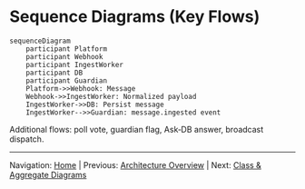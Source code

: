 # Sequence Diagrams (Key Flows)

```mermaid
sequenceDiagram
    participant Platform
    participant Webhook
    participant IngestWorker
    participant DB
    participant Guardian
    Platform->>Webhook: Message
    Webhook->>IngestWorker: Normalized payload
    IngestWorker->>DB: Persist message
    IngestWorker-->>Guardian: message.ingested event
```

Additional flows: poll vote, guardian flag, Ask‑DB answer, broadcast dispatch.

---
Navigation: [Home](home.md) | Previous: [Architecture Overview](architecture_overview.md) | Next: [Class & Aggregate Diagrams](class_aggregate_diagrams.md)
